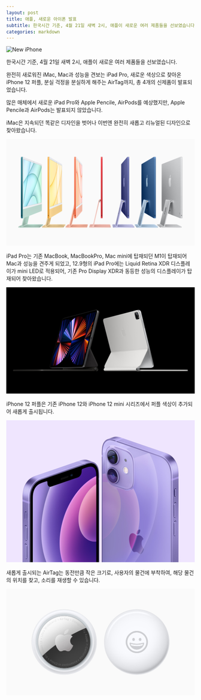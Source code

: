 ```yaml
---
layout: post
title: 애플, 새로운 아이폰 발표
subtitle: 한국시간 기준, 4월 21일 새벽 2시, 애플이 새로운 여러 제품들을 선보였습니다.
categories: markdown
---
```


![New iPhone](/img/F4675087-8EDD-464C-A047-797A38BE648C.jpeg)

한국시간 기준, 4월 21일 새벽 2시, 애플이 새로운 여러 제품들을 선보였습니다.

완전히 새로워진 iMac, Mac과 성능을 견보는 iPad Pro, 새로운 색상으로 찾아온 iPhone 12 퍼플, 분실 걱정을 분실하게 해주는 AirTag까지, 총 4개의 신제품이 발표되었습니다.

많은 매체에서 새로운 iPad Pro와 Apple Pencile, AirPods를 예상했지만, Apple Pencile과 AirPods는 발표되지 않았습니다.

iMac은 지속되던 똑같은 디자인을 벗어나 이번엔 완전히 새롭고 리뉴얼된 디자인으로 찾아왔습니다.

![iMac](/img/apple_new-imac-spring21_hero_04202021.jpg)

iPad Pro는 기존 MacBook, MacBookPro, Mac mini에 탑재되던 M1이 탑재되어 Mac과 성능을 견주게 되었고, 12.9형의 iPad Pro에는 Liquid Retina XDR 디스플레이가 mini LED로 적용되어, 기존 Pro Display XDR과 동등한 성능의 디스플레이가 탑재되어 찾아왔습니다.

![iPad Pro](/img/apple_ipad-pro-spring21_ipad-pro-magic-keyboard-2up_04202021.jpg)

iPhone 12 퍼플은 기존 iPhone 12와 iPhone 12 mini 시리즈에서 퍼플 색상이 추가되어 새롭게 출시됩니다.

![iPhone 12](/img/apple_iphone-12-spring21_purple_04202021.jpg)

새롭게 출시되는 AirTag는 동전만큼 작은 크기로, 사용자의 물건에 부착하여, 해당 물건의 위치를 찾고, 소리를 재생할 수 있습니다.

![AirTag](/img/Apple_airtag-front-and-back-emoji-2up_042021.jpg)
